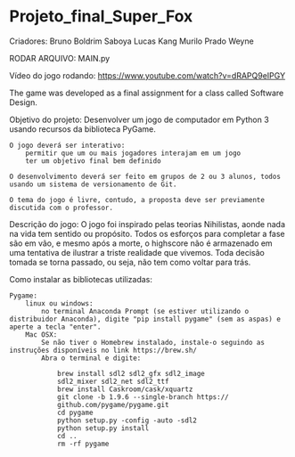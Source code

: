 # Projeto_final_Super_Fox
Criadores:
    Bruno Boldrim Saboya
    Lucas Kang
    Murilo Prado Weyne

RODAR ARQUIVO:
    MAIN.py

Vídeo do jogo rodando:
https://www.youtube.com/watch?v=dRAPQ9eIPGY

The game was developed as a final assignment for a class called Software Design.

Objetivo do projeto:
	Desenvolver um jogo de computador em Python 3 usando recursos da biblioteca PyGame.
	
    O jogo deverá ser interativo:
		permitir que um ou mais jogadores interajam em um jogo
		ter um objetivo final bem definido
	
	O desenvolvimento deverá ser feito em grupos de 2 ou 3 alunos, todos usando um sistema de versionamento de Git.
	
    O tema do jogo é livre, contudo, a proposta deve ser previamente discutida com o professor.

Descrição do jogo:
    O jogo foi inspirado pelas teorias Nihilistas, aonde nada na vida tem sentido ou propósito.
    Todos os esforços para completar a fase são em vão, e mesmo após a morte, o highscore não é armazenado em uma tentativa de ilustrar a triste realidade que vivemos.
    Toda decisão tomada se torna passado, ou seja, não tem como voltar para trás.

Como instalar as bibliotecas utilizadas:
	
    Pygame:
    	linux ou windows:
    		no terminal Anaconda Prompt (se estiver utilizando o distribuidor Anaconda), digite "pip install pygame" (sem as aspas) e aperte a tecla "enter".
    	Mac OSX:
    		Se não tiver o Homebrew instalado, instale-o seguindo as instruções disponíveis no link https://brew.sh/
    		Abra o terminal e digite:
    			
                brew install sdl2 sdl2_gfx sdl2_image 
                sdl2_mixer sdl2_net sdl2_ttf
                brew install Caskroom/cask/xquartz
                git clone -b 1.9.6 --single-branch https://
                github.com/pygame/pygame.git
                cd pygame
                python setup.py -config -auto -sdl2
                python setup.py install
                cd ..
                rm -rf pygame
	